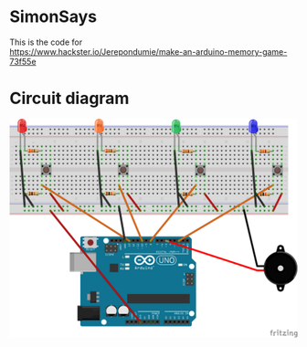 # SimonSays
This is the code for  
https://www.hackster.io/Jerepondumie/make-an-arduino-memory-game-73f55e

# Circuit diagram
![](https://github.com/JeBear76/SimonSays/blob/master/diagram/SimonSays.png)
